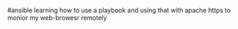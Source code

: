 #ansible
learning how to use a playbook and using that with apache https to monior my web-browesr remotely
